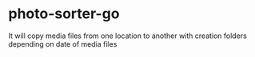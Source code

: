 # photo-sorter-go
It will copy media files from one location to another with creation folders depending on date of media files

